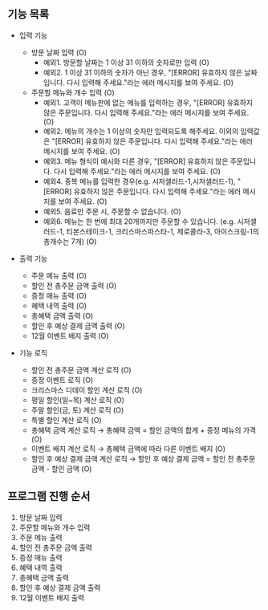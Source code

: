 ## 기능 목록
- 입력 기능
  - 방문 날짜 입력 (O)
    - 예외1. 방문할 날짜는 1 이상 31 이하의 숫자로만 입력 (O)
    - 예외2. 1 이상 31 이하의 숫자가 아닌 경우, "[ERROR] 유효하지 않은 날짜입니다. 다시 입력해 주세요."라는 에러 메시지를 보여 주세요. (O)
  - 주문할 메뉴와 개수 입력 (O)
    - 예외1. 고객이 메뉴판에 없는 메뉴를 입력하는 경우, "[ERROR] 유효하지 않은 주문입니다. 다시 입력해 주세요."라는 에러 메시지를 보여 주세요. (O)
    - 예외2. 메뉴의 개수는 1 이상의 숫자만 입력되도록 해주세요. 이외의 입력값은 "[ERROR] 유효하지 않은 주문입니다. 다시 입력해 주세요."라는 에러 메시지를 보여 주세요. (O)
    - 예외3. 메뉴 형식이 예시와 다른 경우, "[ERROR] 유효하지 않은 주문입니다. 다시 입력해 주세요."라는 에러 메시지를 보여 주세요. (O)
    - 예외4. 중복 메뉴를 입력한 경우(e.g. 시저샐러드-1,시저샐러드-1), "[ERROR] 유효하지 않은 주문입니다. 다시 입력해 주세요."라는 에러 메시지를 보여 주세요. (O)
    - 예외5. 음료만 주문 시, 주문할 수 없습니다. (O)
    - 예외6. 메뉴는 한 번에 최대 20개까지만 주문할 수 있습니다. (e.g. 시저샐러드-1, 티본스테이크-1, 크리스마스파스타-1, 제로콜라-3, 아이스크림-1의 총개수는 7개) (O)

- 출력 기능
  - 주문 메뉴 출력 (O)
  - 할인 전 총주문 금액 출력 (O)
  - 증정 매뉴 출력 (O)
  - 혜택 내역 출력 (O)
  - 총혜택 금액 출력 (O)
  - 할인 후 예상 결제 금액 출력 (O)
  - 12월 이벤트 배지 출력 (O)

- 기능 로직
  - 할인 전 총주문 금액 계산 로직 (O)
  - 증정 이벤트 로직 (O)
  - 크리스마스 디데이 할인 계산 로직 (O)
  - 평일 할인(일~목) 계산 로직 (O)
  - 주말 할인(금, 토) 계산 로직 (O)
  - 특별 할인 계산 로직 (O)
  - 총혜택 금액 계산 로직 → 총혜택 금액 = 할인 금액의 합계 + 증정 메뉴의 가격 (O)
  - 이벤트 배지 계산 로직 → 총혜택 금액에 따라 다른 이벤트 배지 (O)
  - 할인 후 예상 결제 금액 계산 로직 → 할인 후 예상 결제 금액 = 할인 전 총주문 금액 - 할인 금액 (O)

## 프로그램 진행 순서
1. 방문 날짜 입력
2. 주문할 메뉴와 개수 입력
3. 주문 메뉴 출력
4. 할인 전 총주문 금액 출력
5. 증정 매뉴 출력
6. 혜택 내역 출력
7. 총혜택 금액 출력
8. 할인 후 예상 결제 금액 출력
9. 12월 이벤트 배지 출력